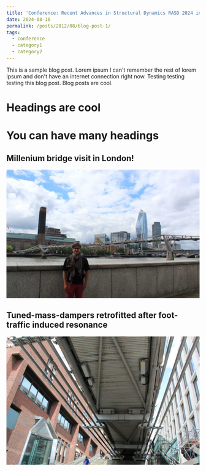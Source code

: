 ```yaml
---
title: 'Conference: Recent Advances in Structural Dynamics RASD 2024 in Southampton'
date: 2024-08-16
permalink: /posts/2012/08/blog-post-1/
tags:
  - conference
  - category1
  - category2
---
```


This is a sample blog post. Lorem ipsum I can't remember the rest of lorem ipsum and don't have an internet connection right now. Testing testing testing this blog post. Blog posts are cool.

Headings are cool
======

You can have many headings
======

Millenium bridge visit in London!
------
![image info](/images/mil_bridge.jpg)

Tuned-mass-dampers retrofitted after foot-traffic induced resonance
------
![image info](/images/mil_bridge_2.jpg)